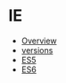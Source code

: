 # IE

- [Overview](overview.md)
- [versions](versions/readme.md)
- [ES5](javascript/es5.md)
- [ES6](javascript/es6.md)
